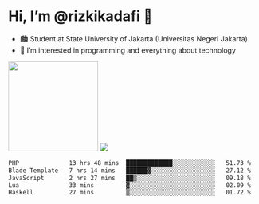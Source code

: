 # Hi, I’m @rizkikadafi 👋
- 🏙 Student at State University of Jakarta (Universitas Negeri Jakarta)
- 👀 I’m interested in programming and everything about technology
<img height="180em" src="https://github-readme-stats.vercel.app/api?username=rizkikadafi&show_icons=true&hide_border=true&&count_private=true&include_all_commits=true" />
<img src="https://github-readme-stats.vercel.app/api/top-langs/?username=rizkikadafi&show_icons=true&hide_border=true&&count_private=true&include_all_commits=true" />

<!--START_SECTION:waka-->

```txt
PHP              13 hrs 48 mins  █████████████░░░░░░░░░░░░   51.73 %
Blade Template   7 hrs 14 mins   ██████▓░░░░░░░░░░░░░░░░░░   27.12 %
JavaScript       2 hrs 27 mins   ██▒░░░░░░░░░░░░░░░░░░░░░░   09.18 %
Lua              33 mins         ▓░░░░░░░░░░░░░░░░░░░░░░░░   02.09 %
Haskell          27 mins         ▒░░░░░░░░░░░░░░░░░░░░░░░░   01.72 %
```

<!--END_SECTION:waka-->

<!---
rizkikadafi/rizkikadafi is a ✨ special ✨ repository because its `README.md` (this file) appears on your GitHub profile.
You can click the Preview link to take a look at your changes.
--->
